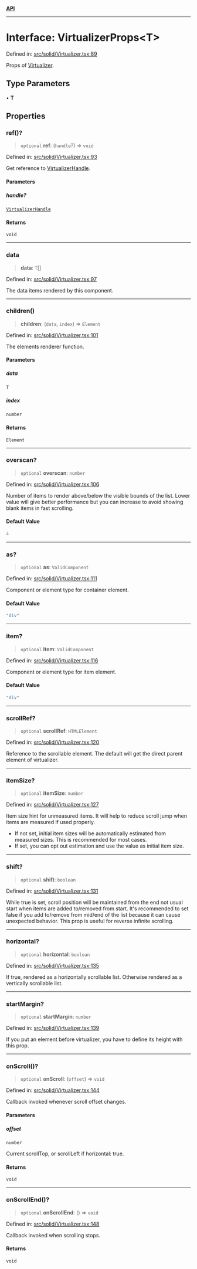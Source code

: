 [**API**](../../API.md)

***

# Interface: VirtualizerProps\<T\>

Defined in: [src/solid/Virtualizer.tsx:89](https://github.com/inokawa/virtua/blob/6f0a2cc73821555ca70fe196669f946c5e86c72d/src/solid/Virtualizer.tsx#L89)

Props of [Virtualizer](../functions/Virtualizer.md).

## Type Parameters

• **T**

## Properties

### ref()?

> `optional` **ref**: (`handle`?) => `void`

Defined in: [src/solid/Virtualizer.tsx:93](https://github.com/inokawa/virtua/blob/6f0a2cc73821555ca70fe196669f946c5e86c72d/src/solid/Virtualizer.tsx#L93)

Get reference to [VirtualizerHandle](VirtualizerHandle.md).

#### Parameters

##### handle?

[`VirtualizerHandle`](VirtualizerHandle.md)

#### Returns

`void`

***

### data

> **data**: `T`[]

Defined in: [src/solid/Virtualizer.tsx:97](https://github.com/inokawa/virtua/blob/6f0a2cc73821555ca70fe196669f946c5e86c72d/src/solid/Virtualizer.tsx#L97)

The data items rendered by this component.

***

### children()

> **children**: (`data`, `index`) => `Element`

Defined in: [src/solid/Virtualizer.tsx:101](https://github.com/inokawa/virtua/blob/6f0a2cc73821555ca70fe196669f946c5e86c72d/src/solid/Virtualizer.tsx#L101)

The elements renderer function.

#### Parameters

##### data

`T`

##### index

`number`

#### Returns

`Element`

***

### overscan?

> `optional` **overscan**: `number`

Defined in: [src/solid/Virtualizer.tsx:106](https://github.com/inokawa/virtua/blob/6f0a2cc73821555ca70fe196669f946c5e86c72d/src/solid/Virtualizer.tsx#L106)

Number of items to render above/below the visible bounds of the list. Lower value will give better performance but you can increase to avoid showing blank items in fast scrolling.

#### Default Value

```ts
4
```

***

### as?

> `optional` **as**: `ValidComponent`

Defined in: [src/solid/Virtualizer.tsx:111](https://github.com/inokawa/virtua/blob/6f0a2cc73821555ca70fe196669f946c5e86c72d/src/solid/Virtualizer.tsx#L111)

Component or element type for container element.

#### Default Value

```ts
"div"
```

***

### item?

> `optional` **item**: `ValidComponent`

Defined in: [src/solid/Virtualizer.tsx:116](https://github.com/inokawa/virtua/blob/6f0a2cc73821555ca70fe196669f946c5e86c72d/src/solid/Virtualizer.tsx#L116)

Component or element type for item element.

#### Default Value

```ts
"div"
```

***

### scrollRef?

> `optional` **scrollRef**: `HTMLElement`

Defined in: [src/solid/Virtualizer.tsx:120](https://github.com/inokawa/virtua/blob/6f0a2cc73821555ca70fe196669f946c5e86c72d/src/solid/Virtualizer.tsx#L120)

Reference to the scrollable element. The default will get the direct parent element of virtualizer.

***

### itemSize?

> `optional` **itemSize**: `number`

Defined in: [src/solid/Virtualizer.tsx:127](https://github.com/inokawa/virtua/blob/6f0a2cc73821555ca70fe196669f946c5e86c72d/src/solid/Virtualizer.tsx#L127)

Item size hint for unmeasured items. It will help to reduce scroll jump when items are measured if used properly.

- If not set, initial item sizes will be automatically estimated from measured sizes. This is recommended for most cases.
- If set, you can opt out estimation and use the value as initial item size.

***

### shift?

> `optional` **shift**: `boolean`

Defined in: [src/solid/Virtualizer.tsx:131](https://github.com/inokawa/virtua/blob/6f0a2cc73821555ca70fe196669f946c5e86c72d/src/solid/Virtualizer.tsx#L131)

While true is set, scroll position will be maintained from the end not usual start when items are added to/removed from start. It's recommended to set false if you add to/remove from mid/end of the list because it can cause unexpected behavior. This prop is useful for reverse infinite scrolling.

***

### horizontal?

> `optional` **horizontal**: `boolean`

Defined in: [src/solid/Virtualizer.tsx:135](https://github.com/inokawa/virtua/blob/6f0a2cc73821555ca70fe196669f946c5e86c72d/src/solid/Virtualizer.tsx#L135)

If true, rendered as a horizontally scrollable list. Otherwise rendered as a vertically scrollable list.

***

### startMargin?

> `optional` **startMargin**: `number`

Defined in: [src/solid/Virtualizer.tsx:139](https://github.com/inokawa/virtua/blob/6f0a2cc73821555ca70fe196669f946c5e86c72d/src/solid/Virtualizer.tsx#L139)

If you put an element before virtualizer, you have to define its height with this prop.

***

### onScroll()?

> `optional` **onScroll**: (`offset`) => `void`

Defined in: [src/solid/Virtualizer.tsx:144](https://github.com/inokawa/virtua/blob/6f0a2cc73821555ca70fe196669f946c5e86c72d/src/solid/Virtualizer.tsx#L144)

Callback invoked whenever scroll offset changes.

#### Parameters

##### offset

`number`

Current scrollTop, or scrollLeft if horizontal: true.

#### Returns

`void`

***

### onScrollEnd()?

> `optional` **onScrollEnd**: () => `void`

Defined in: [src/solid/Virtualizer.tsx:148](https://github.com/inokawa/virtua/blob/6f0a2cc73821555ca70fe196669f946c5e86c72d/src/solid/Virtualizer.tsx#L148)

Callback invoked when scrolling stops.

#### Returns

`void`
